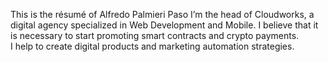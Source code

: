 This is the résumé of Alfredo Palmieri Paso
I’m the head of Cloudworks, a digital agency specialized in Web Development and Mobile.
I believe that it is necessary to start promoting smart contracts and crypto payments.  
I help to create digital products and marketing automation strategies.
